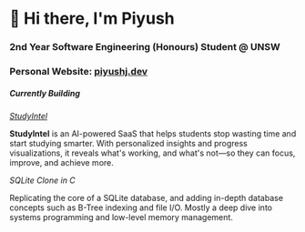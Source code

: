 # 👋 Hi there, I'm Piyush
### 2nd Year Software Engineering (Honours) Student @ UNSW

### Personal Website: [piyushj.dev](https://piyushj.dev)

##### Currently Building
*[StudyIntel](https://studyintel.app)*

**StudyIntel** is an AI-powered SaaS that helps students stop wasting time and start studying smarter. With personalized insights and progress visualizations, it reveals what's working, and what's not—so they can focus, improve, and achieve more.

*SQLite Clone in C*

Replicating the core of a SQLite database, and adding in-depth database concepts such as B-Tree indexing and file I/O. Mostly a deep dive into systems programming and low-level memory management.
